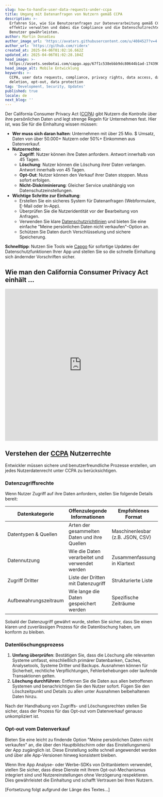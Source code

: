 ```yaml
---
slug: how-to-handle-user-data-requests-under-ccpa
title: Umgang mit Datenanfragen von Nutzern gemäß CCPA
description: >-
  Erfahren Sie, wie Sie Benutzeranfragen zur Datenverarbeitung gemäß CCPA
  effektiv verwalten und dabei die Compliance und die Datenschutzrechte der
  Benutzer gewährleisten.
author: Martin Donadieu
author_image_url: 'https://avatars.githubusercontent.com/u/4084527?v=4'
author_url: 'https://github.com/riderx'
created_at: 2025-04-06T01:02:16.662Z
updated_at: 2025-04-06T01:02:28.104Z
head_image: >-
  https://assets.seobotai.com/capgo.app/67f1c538ebbb9dc80644b1ad-1743901348104.jpg
head_image_alt: Mobile Entwicklung
keywords: >-
  CCPA, user data requests, compliance, privacy rights, data access, data
  deletion, opt-out, data protection
tag: 'Development, Security, Updates'
published: true
locale: de
next_blog: ''
---
```

Der California Consumer Privacy Act ([CCPA](https://en.wikipedia.org/wiki/California_Consumer_Privacy_Act)) gibt Nutzern die Kontrolle über ihre persönlichen Daten und legt strenge Regeln für Unternehmen fest. Hier ist, was Sie für die Einhaltung wissen müssen:

-   **Wer muss sich daran halten**: Unternehmen mit über 25 Mio. $ Umsatz, Daten von über 50.000+ Nutzern oder 50%+ Einkommen aus Datenverkauf.
-   **Nutzerrechte**:
    -   **Zugriff**: Nutzer können ihre Daten anfordern. Antwort innerhalb von 45 Tagen.
    -   **Löschung**: Nutzer können die Löschung ihrer Daten verlangen. Antwort innerhalb von 45 Tagen.
    -   **Opt-Out**: Nutzer können den Verkauf ihrer Daten stoppen. Muss sofort erfolgen.
    -   **Nicht-Diskriminierung**: Gleicher Service unabhängig von Datenschutzeinstellungen.
-   **Wichtige Schritte zur Einhaltung**:
    -   Erstellen Sie ein sicheres System für Datenanfragen (Webformulare, E-Mail oder In-App).
    -   Überprüfen Sie die Nutzeridentität vor der Bearbeitung von Anfragen.
    -   Verwenden Sie klare [Datenschutzrichtlinien](https://capgo.app/dp/) und bieten Sie eine einfache "Meine persönlichen Daten nicht verkaufen"-Option an.
    -   Schützen Sie Daten durch Verschlüsselung und sichere Speicherung.

**Schnelltipp**: Nutzen Sie Tools wie [Capgo](https://capgo.app/) für sofortige Updates der Datenschutzfunktionen Ihrer App und stellen Sie so die schnelle Einhaltung sich ändernder Vorschriften sicher.

## Wie man den California Consumer Privacy Act einhält ...

<iframe src="https://www.youtube.com/embed/8NY0qFaVWwo" aria-label="YouTube video player" frameborder="0" allow="accelerometer; autoplay; clipboard-write; encrypted-media; gyroscope; picture-in-picture; web-share" referrerpolicy="strict-origin-when-cross-origin" style="width: 100%; height: 500px;" allowfullscreen></iframe>

## Verstehen der [CCPA](https://en.wikipedia.org/wiki/California_Consumer_Privacy_Act) Nutzerrechte

Entwickler müssen sichere und benutzerfreundliche Prozesse erstellen, um jedes Nutzerdatenrecht unter CCPA zu berücksichtigen.

### Datenzugriffsrechte

Wenn Nutzer Zugriff auf ihre Daten anfordern, stellen Sie folgende Details bereit:

| **Datenkategorie** | **Offenzulegende Informationen** | **Empfohlenes Format** |
| --- | --- | --- |
| Datentypen & Quellen | Arten der gesammelten Daten und ihre Quellen | Maschinenlesbar (z.B. JSON, CSV) |
| Datennutzung | Wie die Daten verarbeitet und verwendet werden | Zusammenfassung in Klartext |
| Zugriff Dritter | Liste der Dritten mit Datenzugriff | Strukturierte Liste |
| Aufbewahrungszeitraum | Wie lange die Daten gespeichert werden | Spezifische Zeiträume |

Sobald der Datenzugriff gewährt wurde, stellen Sie sicher, dass Sie einen klaren und zuverlässigen Prozess für die Datenlöschung haben, um konform zu bleiben.

### Datenlöschungsprozess

1. **Umfang überprüfen**: Bestätigen Sie, dass die Löschung alle relevanten Systeme umfasst, einschließlich primärer Datenbanken, Caches, Analysetools, Systeme Dritter und Backups. Ausnahmen können für Sicherheit, rechtliche Verpflichtungen, Fehlerbehebungen oder laufende Transaktionen gelten.
2. **Löschung durchführen**: Entfernen Sie die Daten aus allen betroffenen Systemen und benachrichtigen Sie den Nutzer sofort. Fügen Sie den Löschzeitpunkt und Details zu allen unter Ausnahmen beibehaltenen Daten hinzu.

Nach der Handhabung von Zugriffs- und Löschungsrechten stellen Sie sicher, dass der Prozess für das Opt-out vom Datenverkauf genauso unkompliziert ist.

### Opt-out vom Datenverkauf

Bieten Sie eine leicht zu findende Option "Meine persönlichen Daten nicht verkaufen" an, die über den Hauptbildschirm oder das Einstellungsmenü der App zugänglich ist. Diese Einstellung sollte schnell angewendet werden und über alle App-Versionen hinweg konsistent bleiben.

Wenn Ihre App Analyse- oder Werbe-SDKs von Drittanbietern verwendet, stellen Sie sicher, dass diese Dienste mit Ihrem Opt-out-Mechanismus integriert sind und Nutzereinstellungen ohne Verzögerung respektieren. Dies gewährleistet die Einhaltung und schafft Vertrauen bei Ihren Nutzern.

[Fortsetzung folgt aufgrund der Länge des Textes...]

